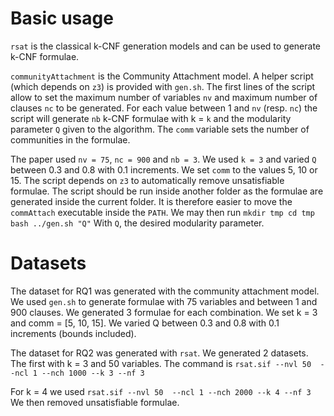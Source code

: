 # Basic usage

`rsat` is the classical k-CNF generation models and can be used
to generate k-CNF formulae.

`communityAttachment` is the Community Attachment model.
A helper script (which depends on `z3`) is provided with `gen.sh`.
The first lines of the script allow to set the maximum number of variables
`nv` and maximum number of clauses `nc` to be generated.
For each value between 1 and `nv` (resp. `nc`) the script will generate `nb`
k-CNF formulae with k = `k` and the modularity parameter `Q` given to the algorithm.
The `comm` variable sets the number of communities in the formulae.

The paper used `nv = 75`, `nc = 900` and `nb = 3`.
We used `k = 3` and varied `Q` between 0.3 and 0.8 with 0.1 increments.
We set `comm` to the values 5, 10 or 15.
The script depends on `z3` to automatically remove unsatisfiable formulae.
The script should be run inside another folder as the formulae are generated
inside the current folder.
It is therefore easier to move the `commAttach` executable inside the `PATH`.
We may then run
``
mkdir tmp
cd tmp
bash ../gen.sh "Q"
``
With `Q`, the desired modularity parameter.

# Datasets

The dataset for RQ1 was generated with the community attachment model.
We used `gen.sh` to generate formulae with 75 variables
and between 1 and 900 clauses. We generated 3 formulae for each combination.
We set k = 3 and comm = [5, 10, 15].
We varied Q between 0.3 and 0.8 with 0.1 increments (bounds included).

The dataset for RQ2 was generated with `rsat`.
We generated 2 datasets. The first with k = 3 and 50 variables.
The command is
``
rsat.sif --nvl 50  --ncl 1 --nch 1000 --k 3 --nf 3
``

For k = 4 we used
``
rsat.sif --nvl 50  --ncl 1 --nch 2000 --k 4 --nf 3
``
We then removed unsatisfiable formulae.
